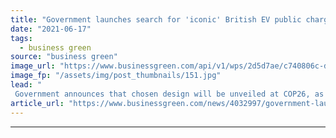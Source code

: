 ```yaml
---
title: "Government launches search for 'iconic' British EV public charge point design"
date: "2021-06-17"
tags: 
  - business green
source: "business green"
image_url: "https://www.businessgreen.com/api/v1/wps/2d5d7ae/c740806c-dd69-41ba-90cc-bbd8ffa6733e/1/iStock-1184618238-electric-vehicle-charging-uk-185x114.jpg"
image_fp: "/assets/img/post_thumbnails/151.jpg"
lead: "
 Government announces that chosen design will be unveiled at COP26, as DfT confirms recipients of latest £20m EV innovation funding pot ..."
article_url: "https://www.businessgreen.com/news/4032997/government-launches-search-iconic-british-ev-public-charge-point-design"
---
```


---
